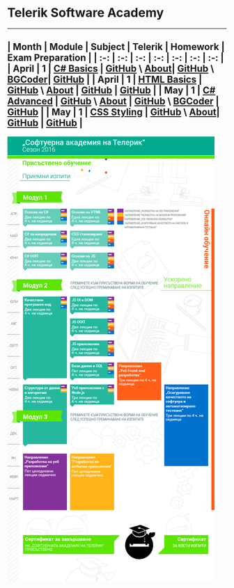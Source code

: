 # Telerik Software Academy

---

| Month | Module | Subject | Telerik | Homework | Exam Preparation |
| :-: | :-: | :-: | :-: | :-: | :-: | :-: |
| April | 1 |  [C# Basics](https://telerikacademy.com/Courses/Courses/Details/323) | [GitHub](https://github.com/TelerikAcademy/CSharp-Part-1) \ [About](http://academy.telerik.com/student-courses/programming/csharp-programming-part-1/about)| [GitHub](https://github.com/owolp/Telerik-Academy/tree/master/Modul-1/CSharp-Part-1) \ [BGCoder](http://bgcoder.com/Contests/#!/List/ByCategory/63/CSharp-Fundamentals-Homework)| [GitHub](https://github.com/owolp/Telerik-Academy/tree/master/Modul-1/CSharp-Part-1/07-Exam-Preparation) |
| April | 1 | [HTML Basics](https://telerikacademy.com/Courses/Courses/Details/324) | [GitHub](https://github.com/TelerikAcademy/HTML) \ [About](http://academy.telerik.com/student-courses/web-design-and-ui/html-fundamentals/about) | [GitHub](https://github.com/owolp/Telerik-Academy/tree/master/Modul-1/HTML) | [GitHub](https://github.com/owolp/Telerik-Academy/tree/master/Modul-1/HTML/06-Exam-Preparation) |
| May | 1 | [C# Advanced](https://telerikacademy.com/Courses/Courses/Details/331) | [GitHub](https://github.com/TelerikAcademy/CSharp-Part-2) \ [About](http://academy.telerik.com/student-courses/programming/csharp-programming-part-2/about) | [GitHub](https://github.com/owolp/Telerik-Academy/tree/master/Modul-1/CSharp-Part-2) \ [BGCoder](http://bgcoder.com/Contests/#!/List/ByCategory/64/CSharp-Advanced-Homework) | [GitHub](https://github.com/owolp/Telerik-Academy/tree/master/Modul-1/CSharp-Part-2/Exam-Preparation) |
| May | 1 | [CSS Styling](https://telerikacademy.com/Courses/Courses/Details/332) | [GitHub](https://github.com/TelerikAcademy/CSS) \ [About](http://academy.telerik.com/student-courses/web-design-and-ui/css-styling/about)| [GitHub](https://github.com/owolp/Telerik-Academy/tree/master/Modul-1/CSS/Homework) | [GitHub](https://github.com/owolp/Telerik-Academy/tree/master/Modul-1/CSS/Exam-Preparation) |
---

![Telerik Academy Curriculum](https://github.com/owolp/Telerik-Academy/blob/master/Sources/telerik-academy-curriculum.png)